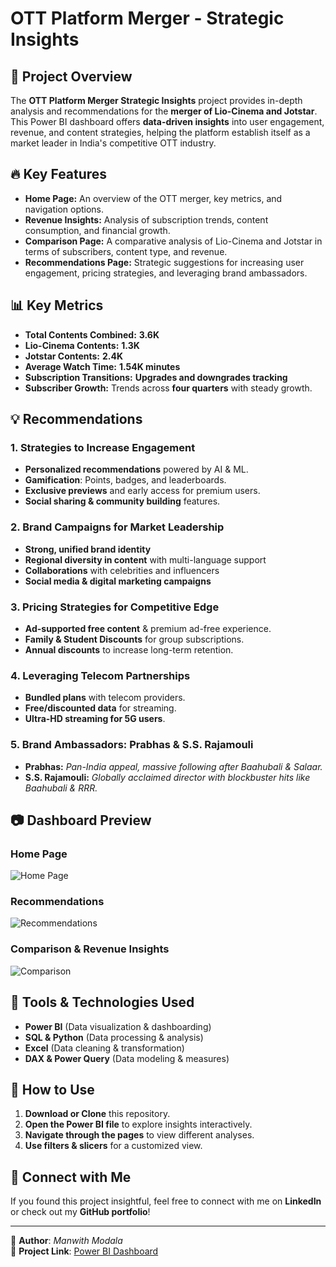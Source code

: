 # OTT Platform Merger - Strategic Insights

## 📌 Project Overview
The **OTT Platform Merger Strategic Insights** project provides in-depth analysis and recommendations for the **merger of Lio-Cinema and Jotstar**. This Power BI dashboard offers **data-driven insights** into user engagement, revenue, and content strategies, helping the platform establish itself as a market leader in India's competitive OTT industry.

## 🔥 Key Features
- **Home Page:** An overview of the OTT merger, key metrics, and navigation options.
- **Revenue Insights:** Analysis of subscription trends, content consumption, and financial growth.
- **Comparison Page:** A comparative analysis of Lio-Cinema and Jotstar in terms of subscribers, content type, and revenue.
- **Recommendations Page:** Strategic suggestions for increasing user engagement, pricing strategies, and leveraging brand ambassadors.

## 📊 Key Metrics
- **Total Contents Combined:** __3.6K__
- **Lio-Cinema Contents:** __1.3K__
- **Jotstar Contents:** __2.4K__
- **Average Watch Time:** __1.54K minutes__
- **Subscription Transitions:** __Upgrades and downgrades tracking__
- **Subscriber Growth:** Trends across **four quarters** with steady growth.

## 💡 Recommendations
### **1. Strategies to Increase Engagement**
- **Personalized recommendations** powered by AI & ML.
- **Gamification**: Points, badges, and leaderboards.
- **Exclusive previews** and early access for premium users.
- **Social sharing & community building** features.

### **2. Brand Campaigns for Market Leadership**
- **Strong, unified brand identity**
- **Regional diversity in content** with multi-language support
- **Collaborations** with celebrities and influencers
- **Social media & digital marketing campaigns**

### **3. Pricing Strategies for Competitive Edge**
- **Ad-supported free content** & premium ad-free experience.
- **Family & Student Discounts** for group subscriptions.
- **Annual discounts** to increase long-term retention.

### **4. Leveraging Telecom Partnerships**
- **Bundled plans** with telecom providers.
- **Free/discounted data** for streaming.
- **Ultra-HD streaming for 5G users**.

### **5. Brand Ambassadors: Prabhas & S.S. Rajamouli**
- **Prabhas:** _Pan-India appeal, massive following after Baahubali & Salaar._
- **S.S. Rajamouli:** _Globally acclaimed director with blockbuster hits like Baahubali & RRR._

## 📷 Dashboard Preview
### Home Page
![Home Page](home_page.png)

### Recommendations
![Recommendations](recommendations_page.png)

### Comparison & Revenue Insights
![Comparison](comparison_page.png)

## 🚀 Tools & Technologies Used
- **Power BI** (Data visualization & dashboarding)
- **SQL & Python** (Data processing & analysis)
- **Excel** (Data cleaning & transformation)
- **DAX & Power Query** (Data modeling & measures)

## 📌 How to Use
1. **Download or Clone** this repository.
2. **Open the Power BI file** to explore insights interactively.
3. **Navigate through the pages** to view different analyses.
4. **Use filters & slicers** for a customized view.

## 📢 Connect with Me
If you found this project insightful, feel free to connect with me on **LinkedIn** or check out my **GitHub portfolio**!

---
📌 **Author**: _Manwith Modala_  
🔗 **Project Link**: [Power BI Dashboard](https://app.powerbi.com/view?r=eyJrIjoiYWJjZDdmODUtMzI1My00NzQ3LWIyMzctNzZhZDk1YTI0MDZjIiwidCI6ImM2ZTU0OWIzLTVmNDUtNDAzMi1hYWU5LWQ0MjQ0ZGM1YjJjNCJ9&embedImagePlaceholder=true&pageName=a7b6e33daeeeec3284d1)
